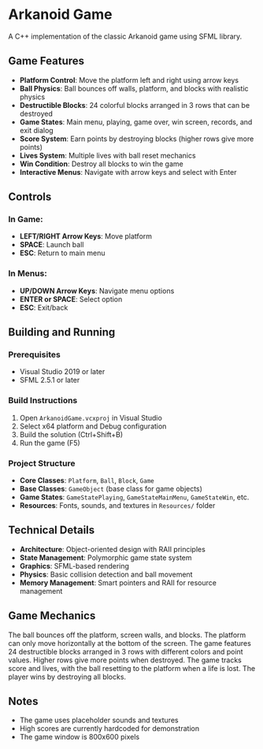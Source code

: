 # Arkanoid Game

A C++ implementation of the classic Arkanoid game using SFML library.

## Game Features

- **Platform Control**: Move the platform left and right using arrow keys
- **Ball Physics**: Ball bounces off walls, platform, and blocks with realistic physics
- **Destructible Blocks**: 24 colorful blocks arranged in 3 rows that can be destroyed
- **Game States**: Main menu, playing, game over, win screen, records, and exit dialog
- **Score System**: Earn points by destroying blocks (higher rows give more points)
- **Lives System**: Multiple lives with ball reset mechanics
- **Win Condition**: Destroy all blocks to win the game
- **Interactive Menus**: Navigate with arrow keys and select with Enter

## Controls

### In Game:
- **LEFT/RIGHT Arrow Keys**: Move platform
- **SPACE**: Launch ball
- **ESC**: Return to main menu

### In Menus:
- **UP/DOWN Arrow Keys**: Navigate menu options
- **ENTER or SPACE**: Select option
- **ESC**: Exit/back

## Building and Running

### Prerequisites
- Visual Studio 2019 or later
- SFML 2.5.1 or later

### Build Instructions
1. Open `ArkanoidGame.vcxproj` in Visual Studio
2. Select x64 platform and Debug configuration
3. Build the solution (Ctrl+Shift+B)
4. Run the game (F5)

### Project Structure
- **Core Classes**: `Platform`, `Ball`, `Block`, `Game`
- **Base Classes**: `GameObject` (base class for game objects)
- **Game States**: `GameStatePlaying`, `GameStateMainMenu`, `GameStateWin`, etc.
- **Resources**: Fonts, sounds, and textures in `Resources/` folder

## Technical Details

- **Architecture**: Object-oriented design with RAII principles
- **State Management**: Polymorphic game state system
- **Graphics**: SFML-based rendering
- **Physics**: Basic collision detection and ball movement
- **Memory Management**: Smart pointers and RAII for resource management

## Game Mechanics

The ball bounces off the platform, screen walls, and blocks. The platform can only move horizontally at the bottom of the screen. The game features 24 destructible blocks arranged in 3 rows with different colors and point values. Higher rows give more points when destroyed. The game tracks score and lives, with the ball resetting to the platform when a life is lost. The player wins by destroying all blocks.

## Notes

- The game uses placeholder sounds and textures
- High scores are currently hardcoded for demonstration
- The game window is 800x600 pixels

